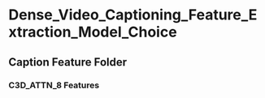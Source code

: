 # Dense_Video_Captioning_Feature_Extraction_Model_Choice
## Caption Feature Folder
### C3D_ATTN_8 Features
